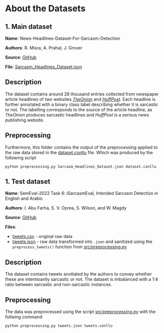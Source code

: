 # About the Datasets

## 1. Main dataset
**Name**: News-Headlines-Dataset-For-Sarcasm-Detection

**Authors**: R. Misra, A. Prahal, J. Grover

**Source**: [GitHub](https://github.com/rishabhmisra/News-Headlines-Dataset-For-Sarcasm-Detection)

**File**: [Sarcasm_Headlines_Dataset.json](Sarcasm_Headlines_Dataset.json)

## Description
The dataset contains around 28 thousand entries collected from newspaper article headlines of two websites [*TheOnion*](https://www.theonion.com/) and [*HuffPost*](https://www.huffingtonpost.com/). Each headline is further annotated with a binary class label describing whether it is sarcastic or not. The labelling corresponds to the source of the article headline, as *TheOnion* produces sarcastic headlines and *HuffPost* is a serious news publishing website.

## Preprocessing
Furthermore, this folder contains the output of the preprocessing applied to the raw data stored in the [dataset.conllu](dataset.conllu) file. Which was produced by the following script
```
python preprocessing.py Sarcasm_Headlines_Dataset.json dataset.conllu
```

## 1. Test dataset
**Name**: SemEval-2022 Task 6: iSarcasmEval, Intended Sarcasm Detection in English and Arabic

**Authors**:  I. Abu Farha, S. V. Oprea, S. Wilson, and W. Magdy

**Source**: [GitHub](https://github.com/iabufarha/iSarcasmEval/blob/main/train/train.En.csv)

**Files**: 
- [tweets.csv](tweets.csv) - original raw data
- [tweets.json](tweets.json) - raw data transformed into `.json` and sanitized using the `preprocess_tweets()` function from [src/preprocessing.py](preprocessing.py) 

## Description
The dataset contains tweets anottated by the authors to convey whether these are intentioanlly sarcastic or not. The dataset is imbalanced with a 1:4 ratio between sarcastic and non-sarcastic instances.

## Preprocessing
The data was preprocessed using the script [src/preprocessing.py](preprocessing.py) with the follwing command
```
python preprocessing.py tweets.json tweets.conllu
```